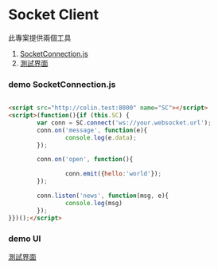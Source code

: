 # Socket Client

此專案提供兩個工具
1. [SocketConnection.js]
2. [測試界面]

### demo SocketConnection.js

```html

<script src="http://colin.test:8000" name="SC"></script>
<script>(function(){if (this.SC) {
        var conn = SC.connect('ws://your.websocket.url');
        conn.on('message', function(e){
                console.log(e.data);
        });

        conn.on('open', function(){

                conn.emit({hello:'world'});
        });

        conn.listen('news', function(msg, e){
                console.log(msg)
        });
}})();</script>

```

### demo UI

[測試界面]

[測試界面]:http://rde-tech.vir888.com/socket/client.html
[SocketConnection.js]:SocketConnection.js

